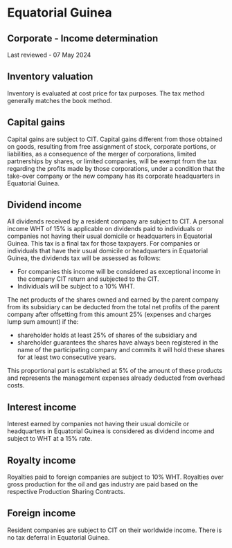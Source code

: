 # Equatorial Guinea
## Corporate - Income determination
Last reviewed - 07 May 2024
## Inventory valuation
Inventory is evaluated at cost price for tax purposes. The tax method generally matches the book method.
## Capital gains
Capital gains are subject to CIT.
Capital gains different from those obtained on goods, resulting from free assignment of stock, corporate portions, or liabilities, as a consequence of the merger of corporations, limited partnerships by shares, or limited companies, will be exempt from the tax regarding the profits made by those corporations, under a condition that the take-over company or the new company has its corporate headquarters in Equatorial Guinea.
## Dividend income
All dividends received by a resident company are subject to CIT.
A personal income WHT of 15% is applicable on dividends paid to individuals or companies not having their usual domicile or headquarters in Equatorial Guinea. This tax is a final tax for those taxpayers.
For companies or individuals that have their usual domicile or headquarters in Equatorial Guinea, the dividends tax will be assessed as follows:
  * For companies this income will be considered as exceptional income in the company CIT return and subjected to the CIT.
  * Individuals will be subject to a 10% WHT.


The net products of the shares owned and earned by the parent company from its subsidiary can be deducted from the total net profits of the parent company after offsetting from this amount 25% (expenses and charges lump sum amount) if the:
  * shareholder holds at least 25% of shares of the subsidiary and
  * shareholder guarantees the shares have always been registered in the name of the participating company and commits it will hold these shares for at least two consecutive years.


This proportional part is established at 5% of the amount of these products and represents the management expenses already deducted from overhead costs.
## Interest income
Interest earned by companies not having their usual domicile or headquarters in Equatorial Guinea is considered as dividend income and subject to WHT at a 15% rate.
## Royalty income
Royalties paid to foreign companies are subject to 10% WHT.
Royalties over gross production for the oil and gas industry are paid based on the respective Production Sharing Contracts.
## Foreign income
Resident companies are subject to CIT on their worldwide income.
There is no tax deferral in Equatorial Guinea.
